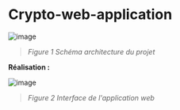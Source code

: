# Crypto-web-application

![image](https://user-images.githubusercontent.com/32374946/193016187-5e19e055-78ba-4314-ade5-220f34f1e42e.png)
> *Figure 1 Schéma architecture du projet*

**Réalisation :**

![image](https://user-images.githubusercontent.com/32374946/193016471-20bb546f-43b6-41ad-bb35-716ddecf53aa.png)
> *Figure 2 Interface de l'application web*

